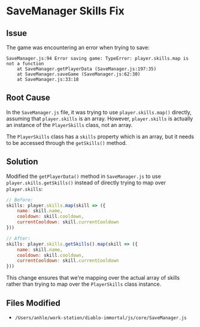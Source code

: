 # SaveManager Skills Fix

## Issue
The game was encountering an error when trying to save:
```
SaveManager.js:94 Error saving game: TypeError: player.skills.map is not a function
    at SaveManager.getPlayerData (SaveManager.js:197:35)
    at SaveManager.saveGame (SaveManager.js:62:30)
    at SaveManager.js:33:18
```

## Root Cause
In the `SaveManager.js` file, it was trying to use `player.skills.map()` directly, assuming that `player.skills` is an array. However, `player.skills` is actually an instance of the `PlayerSkills` class, not an array.

The `PlayerSkills` class has a `skills` property which is an array, but it needs to be accessed through the `getSkills()` method.

## Solution
Modified the `getPlayerData()` method in `SaveManager.js` to use `player.skills.getSkills()` instead of directly trying to map over `player.skills`:

```javascript
// Before:
skills: player.skills.map(skill => ({
    name: skill.name,
    cooldown: skill.cooldown,
    currentCooldown: skill.currentCooldown
}))

// After:
skills: player.skills.getSkills().map(skill => ({
    name: skill.name,
    cooldown: skill.cooldown,
    currentCooldown: skill.currentCooldown
}))
```

This change ensures that we're mapping over the actual array of skills rather than trying to map over the `PlayerSkills` class instance.

## Files Modified
- `/Users/anhle/work-station/diablo-immortal/js/core/SaveManager.js`